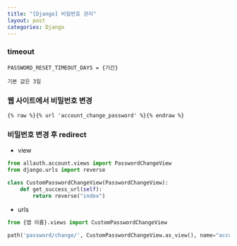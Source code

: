 ```yaml
---
title: "[Django] 비밀번호 관리"
layout: post
categories: Django
---
```


### timeout
```terminal
PASSWORD_RESET_TIMEOUT_DAYS = {기간}
```
`기본 값은 3일`


### 웹 사이트에서 비밀번호 변경
```django
{% raw %}{% url 'account_change_password' %}{% endraw %}
```


### 비밀번호 변경 후 redirect 
- view

```python 
from allauth.account.views import PasswordChangeView
from django.urls import reverse

class CustomPasswordChangeView(PasswordChangeView):
    def get_success_url(self):
        return reverse("index")
```

- urls

```python
from {앱 이름}.views import CustomPasswordChangeView

path('password/change/', CustomPasswordChangeView.as_view(), name="account_password_change")
```

